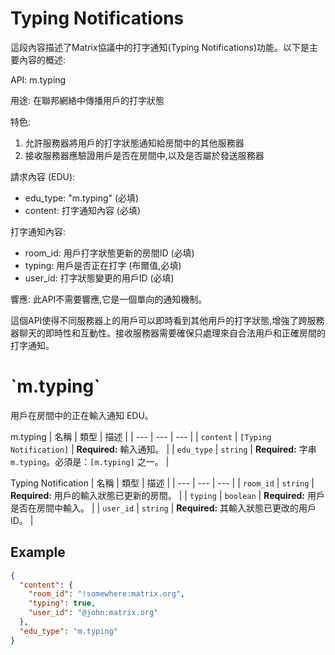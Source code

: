 # Typing Notifications

這段內容描述了Matrix協議中的打字通知(Typing Notifications)功能。以下是主要內容的概述:

API: m.typing

用途: 在聯邦網絡中傳播用戶的打字狀態

特色:

1. 允許服務器將用戶的打字狀態通知給房間中的其他服務器
2. 接收服務器應驗證用戶是否在房間中,以及是否屬於發送服務器

請求內容 (EDU):

- edu_type: "m.typing" (必填)
- content: 打字通知內容 (必填)

打字通知內容:

- room_id: 用戶打字狀態更新的房間ID (必填)
- typing: 用戶是否正在打字 (布爾值,必填)
- user_id: 打字狀態變更的用戶ID (必填)

響應:
此API不需要響應,它是一個單向的通知機制。

這個API使得不同服務器上的用戶可以即時看到其他用戶的打字狀態,增強了跨服務器聊天的即時性和互動性。接收服務器需要確保只處理來自合法用戶和正確房間的打字通知。

<!-- markdownlint-disable -->
<h1> `m.typing` </h1>
<!-- markdownlint-enable -->

用戶在房間中的正在輸入通知 EDU。

m.typing
| 名稱 | 類型 | 描述 |
| --- | --- | --- |
| `content` | `[Typing Notification]` | **Required:** 輸入通知。 |
| `edu_type` | `string` | **Required:** 字串 `m.typing`。必須是：`[m.typing]` 之一。 |

Typing Notification
| 名稱 | 類型 | 描述 |
| --- | --- | --- |
| `room_id` | `string` | **Required:** 用戶的輸入狀態已更新的房間。 |
| `typing` | `boolean` | **Required:** 用戶是否在房間中輸入。 |
| `user_id` | `string` | **Required:** 其輸入狀態已更改的用戶 ID。 |

<!-- markdownlint-disable -->
<h2> Example</h2>
<!-- markdownlint-enable -->

```json
{
  "content": {
    "room_id": "!somewhere:matrix.org",
    "typing": true,
    "user_id": "@john:matrix.org"
  },
  "edu_type": "m.typing"
}
```
